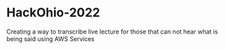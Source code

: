 # HackOhio-2022
Creating a way to transcribe live lecture for those that can not hear what is being said using AWS Services
